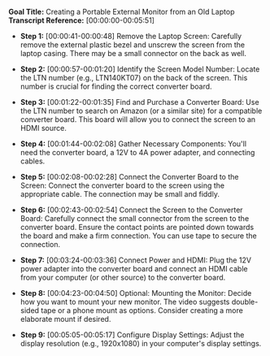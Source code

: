 **Goal Title:** Creating a Portable External Monitor from an Old Laptop
**Transcript Reference:** [00:00:00-00:05:51]

* **Step 1:** [00:00:41-00:00:48] Remove the Laptop Screen: Carefully remove the external plastic bezel and unscrew the screen from the laptop casing.  There may be a small connector on the back as well.

* **Step 2:** [00:00:57-00:01:20] Identify the Screen Model Number: Locate the LTN number (e.g., LTN140KT07) on the back of the screen. This number is crucial for finding the correct converter board.

* **Step 3:** [00:01:22-00:01:35] Find and Purchase a Converter Board: Use the LTN number to search on Amazon (or a similar site) for a compatible converter board. This board will allow you to connect the screen to an HDMI source.

* **Step 4:** [00:01:44-00:02:08] Gather Necessary Components:  You'll need the converter board, a 12V to 4A power adapter, and connecting cables.

* **Step 5:** [00:02:08-00:02:28] Connect the Converter Board to the Screen:  Connect the converter board to the screen using the appropriate cable. The connection may be small and fiddly.

* **Step 6:** [00:02:43-00:02:54] Connect the Screen to the Converter Board: Carefully connect the small connector from the screen to the converter board.  Ensure the contact points are pointed down towards the board and make a firm connection.  You can use tape to secure the connection.

* **Step 7:** [00:03:24-00:03:36] Connect Power and HDMI: Plug the 12V power adapter into the converter board and connect an HDMI cable from your computer (or other source) to the converter board.

* **Step 8:** [00:04:23-00:04:50]  Optional: Mounting the Monitor: Decide how you want to mount your new monitor.  The video suggests double-sided tape or a phone mount as options.  Consider creating a more elaborate mount if desired.

* **Step 9:** [00:05:05-00:05:17] Configure Display Settings: Adjust the display resolution (e.g., 1920x1080) in your computer's display settings.


